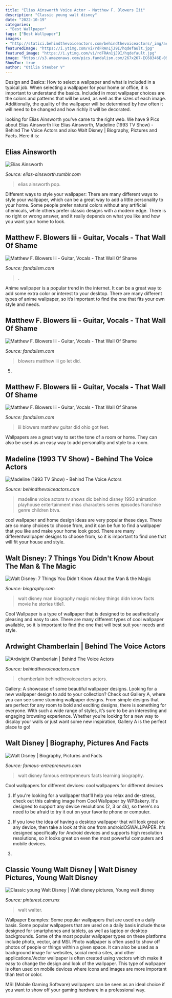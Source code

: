 ```yaml
---
title: "Elias Ainsworth Voice Actor ~ Matthew F. Blowers Iii"
description: "Classic young walt disney"
date: "2022-10-19"
categories:
- "Best Wallpaper"
tags: ["Best Wallpaper"]
images:
- "http://statici.behindthevoiceactors.com/behindthevoiceactors/_img/actors/ardwight-chamberlain-2.77.jpg"
featuredImage: "https://i.ytimg.com/vi/rdFRAn1jJ9I/hqdefault.jpg"
featured_image: "https://i.ytimg.com/vi/rdFRAn1jJ9I/hqdefault.jpg"
image: "https://s3.amazonaws.com/pics.fandalism.com/267x267-EC68346E-09E7-462E-92E2A755A6C13F6A.jpg"
ShowToc: true
author: "Otilia Steuber V"
---
```



Design and Basics: How to select a wallpaper and what is included in a typical job.
When selecting a wallpaper for your home or office, it is important to understand the basics. Included in most wallpaper choices are the colors and patterns that will be used, as well as the sizes of each image. Additionally, the quality of the wallpaper will be determined by how often it will need to be changed and how richly it will be decorated.

	

		
looking for Elias Ainsworth you've came to the right web. We have 9 Pics about Elias Ainsworth like Elias Ainsworth, Madeline (1993 TV Show) - Behind The Voice Actors and also Walt Disney | Biography, Pictures and Facts. Here it is:
		
    
## Elias Ainsworth

<img loading=lazy src="http://68.media.tumblr.com/18108f37a38e0c7cdff4474b90f1895d/tumblr_o06esnhQMj1v3v71xo2_1280.jpg" onerror="this.onerror=null;this.src='https://tse3.mm.bing.net/th?id=OIP.YwzZTIDwCSq5xCcQAFTE3QHaHe&amp;pid=15.1';" alt="Elias Ainsworth">

_Source: elias-ainsworth.tumblr.com_

>elias ainsworth pop. 

	

Different ways to style your wallpaper:
There are many different ways to style your wallpaper, which can be a great way to add a little personality to your home. Some people prefer natural colors without any artificial chemicals, while others prefer classic designs with a modern edge. There is no right or wrong answer, and it really depends on what you like and how you want your home to look.

    
## Matthew F. Blowers Iii - Guitar, Vocals - That Wall Of Shame

<img loading=lazy src="https://s3.amazonaws.com/pics.fandalism.com/267x267-EC68346E-09E7-462E-92E2A755A6C13F6A.jpg" onerror="this.onerror=null;this.src='https://tse4.mm.bing.net/th?id=OIP.WHe8pmQdJMFWwvrTekt2TwAAAA&amp;pid=15.1';" alt="Matthew F. Blowers Iii - Guitar, Vocals - That Wall Of Shame">

_Source: fandalism.com_

>. 

	

Anime wallpaper is a popular trend in the internet. It can be a great way to add some extra color or interest to your desktop. There are many different types of anime wallpaper, so it’s important to find the one that fits your own style and needs.

    
## Matthew F. Blowers Iii - Guitar, Vocals - That Wall Of Shame

<img loading=lazy src="https://i.ytimg.com/vi/rdFRAn1jJ9I/hqdefault.jpg" onerror="this.onerror=null;this.src='https://tse1.mm.bing.net/th?id=OIP.His0iW_qrX3jghBoCnh3qwHaFj&amp;pid=15.1';" alt="Matthew F. Blowers Iii - Guitar, Vocals - That Wall Of Shame">

_Source: fandalism.com_

>blowers matthew iii go let did. 

	

5.

    
## Matthew F. Blowers Iii - Guitar, Vocals - That Wall Of Shame

<img loading=lazy src="https://i.ytimg.com/vi/7ZsDyvTxpLU/hqdefault.jpg" onerror="this.onerror=null;this.src='https://tse4.mm.bing.net/th?id=OIP.t34MyrnFwgnCAa5FnE8C4gHaFj&amp;pid=15.1';" alt="Matthew F. Blowers Iii - Guitar, Vocals - That Wall Of Shame">

_Source: fandalism.com_

>iii blowers matthew guitar did ohio got feet. 

	

Wallpapers are a great way to set the tone of a room or home. They can also be used as an easy way to add personality and style to a room.

    
## Madeline (1993 TV Show) - Behind The Voice Actors

<img loading=lazy src="https://statici.behindthevoiceactors.com/behindthevoiceactors/_img/shows/banner_1372.jpg" onerror="this.onerror=null;this.src='https://tse1.mm.bing.net/th?id=OIP.RYgSqoTKp3wbfaKZOYYXqAHaC9&amp;pid=15.1';" alt="Madeline (1993 TV Show) - Behind The Voice Actors">

_Source: behindthevoiceactors.com_

>madeline voice actors tv shows dic behind disney 1993 animation playhouse entertainment miss characters series episodes franchise genre children btva. 

	

cool wallpaper and home design ideas are very popular these days. There are so many choices to choose from, and it can be fun to find a wallpaper that you like and make your home look good. There are many differentwallpaper designs to choose from, so it is important to find one that will fit your house and style.

    
## Walt Disney: 7 Things You Didn&#039;t Know About The Man &amp; The Magic

<img loading=lazy src="https://www.biography.com/.image/c_fit,cs_srgb,dpr_1.0,q_80,w_620/MTE4MDAzNDEwMTgxODUwNjM4/image-title1.jpg" onerror="this.onerror=null;this.src='https://tse3.mm.bing.net/th?id=OIP.AaXyUe0JZXQPRTfV7ia5VgHaJY&amp;pid=15.1';" alt="Walt Disney: 7 Things You Didn&#039;t Know About the Man &amp; the Magic">

_Source: biography.com_

>walt disney man biography magic mickey things didn know facts movie he stories title1. 

	

Cool Wallpaper is a type of wallpaper that is designed to be aesthetically pleasing and easy to use. There are many different types of cool wallpaper available, so it is important to find the one that will best suit your needs and style.

    
## Ardwight Chamberlain | Behind The Voice Actors

<img loading=lazy src="http://statici.behindthevoiceactors.com/behindthevoiceactors/_img/actors/ardwight-chamberlain-2.77.jpg" onerror="this.onerror=null;this.src='https://tse3.mm.bing.net/th?id=OIP.m_YH2aTMn7bCM_APDp2oPQAAAA&amp;pid=15.1';" alt="Ardwight Chamberlain | Behind The Voice Actors">

_Source: behindthevoiceactors.com_

>chamberlain behindthevoiceactors actors. 

	

Gallery: A showcase of some beautiful wallpaper designs.
Looking for a new wallpaper design to add to your collection? Check out Gallery A, where you can see some stunning wallpaper designs. From simple designs that are perfect for any room to bold and exciting designs, there is something for everyone. With such a wide range of styles, it’s sure to be an interesting and engaging browsing experience. Whether you’re looking for a new way to display your walls or just want some new inspiration, Gallery A is the perfect place to go!





	
	
    
## Walt Disney | Biography, Pictures And Facts

<img loading=lazy src="https://www.famous-entrepreneurs.com/images/walt-disney.jpg" onerror="this.onerror=null;this.src='https://tse4.mm.bing.net/th?id=OIP.6CJIjq3W7Tf5ue6G6wBCGQHaEn&amp;pid=15.1';" alt="Walt Disney | Biography, Pictures and Facts">

_Source: famous-entrepreneurs.com_

>walt disney famous entrepreneurs facts learning biography. 

	

Cool wallpapers for different devices:
cool wallpapers for different devices 

1. If you're looking for a wallpaper that'll help you relax and de-stress, check out this calming image from Cool Wallpaper by WPBakery. It's designed to support any device resolutions (2, 3 or 4k), so there's no need to be afraid to try it out on your favorite phone or computer.

2. If you love the idea of having a desktop wallpaper that will look great on any device, then take a look at this one from androidOSWALLPAPER. It's designed specifically for Android devices and supports high resolution resolutions, so it looks great on even the most powerful computers and mobile devices.

3.

    
## Classic Young Walt Disney | Walt Disney Pictures, Young Walt Disney

<img loading=lazy src="https://i.pinimg.com/736x/49/fb/2f/49fb2f5fa0c3dbe4c121553baac55170--disney-fan-walt-disney.jpg" onerror="this.onerror=null;this.src='https://tse1.mm.bing.net/th?id=OIP.mePKrT_1Tj4-QVyCFgLnmwAAAA&amp;pid=15.1';" alt="Classic young Walt Disney | Walt disney pictures, Young walt disney">

_Source: pinterest.com.mx_

>walt walter. 

	

Wallpaper Examples: Some popular wallpapers that are used on a daily basis.
Some popular wallpapers that are used on a daily basis include those designed for smartphones and tablets, as well as laptop or desktop backgrounds. Some of the most popular wallpaper types on these platforms include photo, vector, and MSI. 
Photo wallpaper is often used to show off photos of people or things within a given space. It can also be used as a background image for websites, social media sites, and other applications.Vector wallpaper is often created using vectors which make it easy to change the design and look of the wallpaper. This type of wallpaper is often used on mobile devices where icons and images are more important than text or color. 

MSI (Mobile Gaming Software) wallpapers can be seen as an ideal choice if you want to show off your gaming hardware in a professional way.

